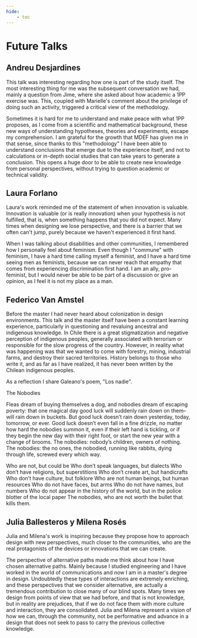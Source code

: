 ```yaml
---
hide:
    - toc
---
```


# Future Talks

## Andreu Desjardines

This talk was interesting regarding how one is part of the study itself. The most interesting thing for me was the subsequent conversation we had, mainly a question from Jime, where she asked about how academic a 1PP exercise was. This, coupled with Marielle's comment about the privilege of doing such an activity, triggered a critical view of the methodology.

Sometimes it is hard for me to understand and make peace with what 1PP proposes, as I come from a scientific and mathematical background, these new ways of understanding hypotheses, theories and experiments, escape my comprehension. I am grateful for the growth that MDEF has given me in that sense, since thanks to this "methodology" I have been able to understand conclusions that emerge due to the experience itself, and not to calculations or in-depth social studies that can take years to generate a conclusion. This opens a huge door to be able to create new knowledge from personal perspectives, without trying to question academic or technical validity.

## Laura Forlano

Laura's work reminded me of the statement of when innovation is valuable. Innovation is valuable (or is really innovation) when your hypothesis is not fulfilled, that is, when something happens that you did not expect. Many times when designing we lose perspective, and there is a barrier that we often can't jump, purely because we haven't experienced it first hand.

When I was talking about disabilities and other communities, I remembered how I personally feel about feminism. Even though I "commune" with feminism, I have a hard time calling myself a feminist, and I have a hard time seeing men as feminists, because we can never reach that empathy that comes from experiencing discrimination first hand. I am an ally, pro-feminist, but I would never be able to be part of a discussion or give an opinion, as I feel it is not my place as a man.

## Federico Van Amstel

Before the master I had never heard about colonization in design environments. This talk and the master itself have been a constant learning experience, particularly in questioning and revaluing ancestral and indigenous knowledge. In Chile there is a great stigmatization and negative perception of indigenous peoples, generally associated with terrorism or responsible for the slow progress of the country. However, in reality what was happening was that we wanted to come with forestry, mining, industrial farms, and destroy their sacred territories. History belongs to those who write it, and as far as I have realized, it has never been written by the Chilean indigenous peoples.

As a reflection I share Galeano's poem, "Los nadie".

The Nobodies

Fleas dream of buying themselves a dog, and nobodies dream of escaping poverty: that one magical day good luck will suddenly rain down on them–will rain down in buckets. But good luck doesn’t rain down yesterday, today, tomorrow, or ever. Good luck doesn’t even fall in a fine drizzle, no matter how hard the nobodies summon it, even if their left hand is tickling, or if they begin the new day with their right foot, or start the new year with a change of brooms.
The nobodies: nobody’s children, owners of nothing. The nobodies: the no ones, the nobodied, running like rabbits, dying through life, screwed every which way.

Who are not, but could be
Who don’t speak languages, but dialects
Who don’t have religions, but superstitions
Who don’t create art, but handicrafts
Who don’t have culture, but folklore
Who are not human beings, but human resources
Who do not have faces, but arms
Who do not have names, but numbers
Who do not appear in the history of the world, but in the police blotter of the local paper
The nobodies, who are not worth the bullet that kills them.

## Julia Ballesteros y Milena Rosés

Julia and Milena's work is inspiring because they propose how to approach design with new perspectives, much closer to the communities, who are the real protagonists of the devices or innovations that we can create.

The perspective of alternative paths made me think about how I have chosen alternative paths. Mainly because I studied engineering and I have worked in the world of communications and now I am in a master's degree in design. Undoubtedly these types of interactions are extremely enriching, and these perspectives that we consider alternative, are actually a tremendous contribution to close many of our blind spots. Many times we design from points of view that we had before, and that is not knowledge, but in reality are prejudices, that if we do not face them with more culture and interaction, they are consolidated. Julia and Milena represent a vision of how we can, through the community, not be performative and advance in a design that does not seek to pass to carry the previous collective knowledge.
